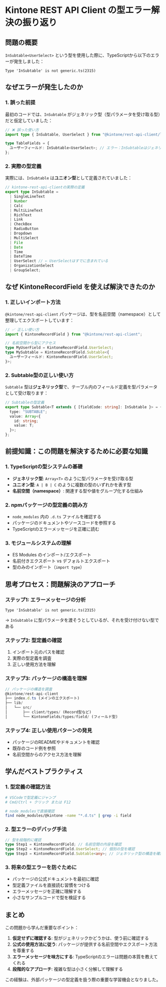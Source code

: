 # Kintone REST API Client の型エラー解決の振り返り

## 問題の概要

`InSubtable<UserSelect>` という型を使用した際に、TypeScriptから以下のエラーが発生しました：
```
Type 'InSubtable' is not generic.ts(2315)
```

## なぜエラーが発生したのか

### 1. 誤った前提
最初のコードでは、`InSubtable` がジェネリック型（型パラメータを受け取る型）だと仮定していました：

```typescript
// ❌ 誤った使い方
import type { InSubtable, UserSelect } from "@kintone/rest-api-client/lib/src/KintoneFields/types/field";

type TableFields = {
  ユーザーフィールド: InSubtable<UserSelect>; // エラー：InSubtableはジェネリックではない
};
```

### 2. 実際の型定義
実際には、`InSubtable` は**ユニオン型**として定義されていました：

```typescript
// kintone-rest-api-clientの実際の定義
export type InSubtable = 
  | SingleLineText 
  | Number 
  | Calc 
  | MultiLineText 
  | RichText 
  | Link 
  | CheckBox 
  | RadioButton 
  | Dropdown 
  | MultiSelect 
  | File 
  | Date 
  | Time 
  | DateTime 
  | UserSelect // ← UserSelectはすでに含まれている
  | OrganizationSelect 
  | GroupSelect;
```

## なぜ KintoneRecordField を使えば解決できたのか

### 1. 正しいインポート方法
`@kintone/rest-api-client` パッケージは、型を名前空間（namespace）として整理してエクスポートしています：

```typescript
// ✅ 正しい使い方
import { KintoneRecordField } from "@kintone/rest-api-client";

// 名前空間から型にアクセス
type MyUserField = KintoneRecordField.UserSelect;
type MySubtable = KintoneRecordField.Subtable<{
  ユーザーフィールド: KintoneRecordField.UserSelect;
}>;
```

### 2. Subtable型の正しい使い方
`Subtable` 型は**ジェネリック型**で、テーブル内のフィールド定義を型パラメータとして受け取ります：

```typescript
// Subtableの型定義
export type Subtable<T extends { [fieldCode: string]: InSubtable }> = {
  type: "SUBTABLE";
  value: Array<{
    id: string;
    value: T;
  }>;
};
```

## 前提知識：この問題を解決するために必要な知識

### 1. TypeScriptの型システムの基礎
- **ジェネリック型**: `Array<T>` のように型パラメータを受け取る型
- **ユニオン型**: `A | B | C` のように複数の型のいずれかを表す型
- **名前空間（namespace）**: 関連する型や値をグループ化する仕組み

### 2. npmパッケージの型定義の読み方
- `node_modules` 内の `.d.ts` ファイルを確認する
- パッケージのドキュメントやソースコードを参照する
- TypeScriptのエラーメッセージを正確に読む

### 3. モジュールシステムの理解
- ES Modules のインポート/エクスポート
- 名前付きエクスポート vs デフォルトエクスポート
- 型のみのインポート（`import type`）

## 思考プロセス：問題解決のアプローチ

### ステップ1: エラーメッセージの分析
```
Type 'InSubtable' is not generic.ts(2315)
```
→ `InSubtable` に型パラメータを渡そうとしているが、それを受け付けない型である

### ステップ2: 型定義の確認
1. インポート元のパスを確認
2. 実際の型定義を調査
3. 正しい使用方法を理解

### ステップ3: パッケージの構造を理解
```typescript
// パッケージの構造を調査
@kintone/rest-api-client
├── index.d.ts (メインのエクスポート)
├── lib/
│   └── src/
│       ├── client/types/ (Record型など)
│       └── KintoneFields/types/field/ (フィールド型)
```

### ステップ4: 正しい使用パターンの発見
- パッケージのREADMEやドキュメントを確認
- 既存のコード例を参照
- 名前空間からのアクセス方法を理解

## 学んだベストプラクティス

### 1. 型定義の確認方法
```bash
# VSCodeで型定義にジャンプ
# Cmd/Ctrl + クリック または F12

# node_modulesで直接確認
find node_modules/@kintone -name "*.d.ts" | grep -i field
```

### 2. 型エラーのデバッグ手法
```typescript
// 型を段階的に確認
type Step1 = KintoneRecordField; // 名前空間の内容を確認
type Step2 = KintoneRecordField.UserSelect; // 個別の型を確認
type Step3 = KintoneRecordField.Subtable<any>; // ジェネリック型の構造を確認
```

### 3. 将来の型エラーを防ぐために
- パッケージの公式ドキュメントを最初に確認
- 型定義ファイルを直接読む習慣をつける
- エラーメッセージを正確に理解する
- 小さなサンプルコードで型を検証する

## まとめ

この問題から学んだ重要なポイント：

1. **仮定せずに確認する**: 型がジェネリックかどうかは、使う前に確認する
2. **公式の使用方法に従う**: パッケージが提供する名前空間やエクスポート方法を尊重する
3. **エラーメッセージを味方にする**: TypeScriptのエラーは問題の本質を教えてくれる
4. **段階的なアプローチ**: 複雑な型は小さく分解して理解する

この経験は、外部パッケージの型定義を扱う際の重要な学習機会となりました。